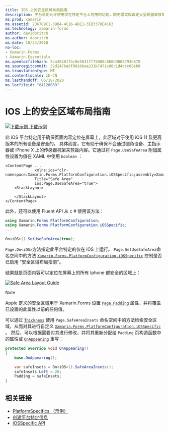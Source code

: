 ```yaml
---
title: IOS 上的安全区域布局指南
description: 平台说明允许使用仅在特定平台上可用的功能，而无需实现自定义呈现器或效果。 本文介绍如何使用特定于 iOS 平台的，确保页面内容定位在屏幕上，此区域对于使用 iOS 11 及更高版本的所有设备是安全的。
ms.prod: xamarin
ms.assetid: 2B6789C1-39B4-4C16-ADE1-3ED3378EAC63
ms.technology: xamarin-forms
author: davidbritch
ms.author: dabritch
ms.date: 10/24/2018
no-loc:
- Xamarin.Forms
- Xamarin.Essentials
ms.openlocfilehash: 5ca30481fbc0e5631ff75000c688dd805793e670
ms.sourcegitcommit: 32d2476a5f9016baa231b7471c88c1d4ccc08eb8
ms.translationtype: MT
ms.contentlocale: zh-CN
ms.lasthandoff: 06/18/2020
ms.locfileid: "84128039"
---
```

# <a name="safe-area-layout-guide-on-ios"></a>IOS 上的安全区域布局指南

[![下载示例](~/media/shared/download.png) 下载示例](https://docs.microsoft.com/samples/xamarin/xamarin-forms-samples/userinterface-platformspecifics)

此 iOS 平台特定用于确保页面内容定位在屏幕上，此区域对于使用 iOS 11 及更高版本的所有设备是安全的。 具体而言，它有助于确保不会通过圆角设备、主指示器或 iPhone X 上的传感器机架来剪裁内容。它通过将 `Page.UseSafeArea` 附加属性设置为值在 XAML 中使用 `boolean` ：

```xaml
<ContentPage ...
             xmlns:ios="clr-namespace:Xamarin.Forms.PlatformConfiguration.iOSSpecific;assembly=Xamarin.Forms.Core"
             Title="Safe Area"
             ios:Page.UseSafeArea="true">
    <StackLayout>
        ...
    </StackLayout>
</ContentPage>
```

此外，还可以使用 Fluent API 从 c # 使用该方法：

```csharp
using Xamarin.Forms.PlatformConfiguration;
using Xamarin.Forms.PlatformConfiguration.iOSSpecific;
...

On<iOS>().SetUseSafeArea(true);
```

`Page.On<iOS>`方法指定此平台特定的仅在 iOS 上运行。 `Page.SetUseSafeArea`命名空间中的方法 [`Xamarin.Forms.PlatformConfiguration.iOSSpecific`](xref:Xamarin.Forms.PlatformConfiguration.iOSSpecific) 控制是否已启用 "安全区域布局指南"。

结果就是页面内容可以定位在屏幕上的所有 Iphone 都安全的区域上：

[![](page-safe-area-images/safe-area-layout.png "Safe Area Layout Guide")](page-safe-area-images/safe-area-layout-large.png#lightbox "Safe Area Layout Guide")

> [!NOTE]
> Apple 定义的安全区域用于 Xamarin.Forms 设置 [`Page.Padding`](xref:Xamarin.Forms.Page.Padding) 属性，并将覆盖已设置的此属性以前的任何值。

可以通过 [`Thickness`](xref:Xamarin.Forms.Thickness) 使用 `Page.SafeAreaInsets` 命名空间中的方法检索安全区域，从而对其进行自定义 [`Xamarin.Forms.PlatformConfiguration.iOSSpecific`](xref:Xamarin.Forms.PlatformConfiguration.iOSSpecific) 。 然后，可以根据需要对其进行修改，并将其重新分配给 `Padding` 页构造函数中的属性或 [`OnAppearing`](xref:Xamarin.Forms.Page.OnAppearing) 重写：

```csharp
protected override void OnAppearing()
{
    base.OnAppearing();

    var safeInsets = On<iOS>().SafeAreaInsets();
    safeInsets.Left = 20;
    Padding = safeInsets;
}
```

## <a name="related-links"></a>相关链接

- [PlatformSpecifics （示例）](https://docs.microsoft.com/samples/xamarin/xamarin-forms-samples/userinterface-platformspecifics)
- [创建平台特定信息](~/xamarin-forms/platform/platform-specifics/index.md#creating-platform-specifics)
- [iOSSpecific API](xref:Xamarin.Forms.PlatformConfiguration.iOSSpecific)
